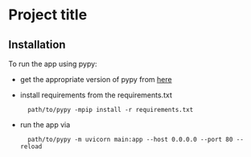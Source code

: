 # Project title

## Installation

To run the app using pypy:

* get the appropriate version of pypy from [here](https://www.pypy.org/download.html)
* install requirements from the requirements.txt

		path/to/pypy -mpip install -r requirements.txt

* run the app via

		path/to/pypy -m uvicorn main:app --host 0.0.0.0 --port 80 --reload